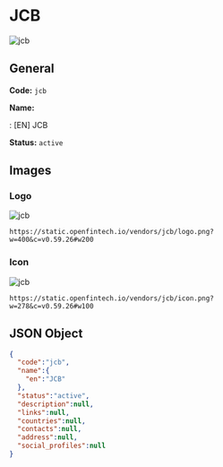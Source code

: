 
# JCB 
![jcb](https://static.openfintech.io/vendors/jcb/logo.png?w=400&c=v0.59.26#w200)  

## General 
 
**Code:** `jcb` 
 
**Name:** 
 
:	[EN] JCB 
 
**Status:** `active` 
 

## Images 

### Logo 
 
![jcb](https://static.openfintech.io/vendors/jcb/logo.png?w=400&c=v0.59.26#w200)  

```
https://static.openfintech.io/vendors/jcb/logo.png?w=400&c=v0.59.26#w200
```  

### Icon 
 
![jcb](https://static.openfintech.io/vendors/jcb/icon.png?w=278&c=v0.59.26#w100)  

```
https://static.openfintech.io/vendors/jcb/icon.png?w=278&c=v0.59.26#w100
```  

## JSON Object 

```json
{
  "code":"jcb",
  "name":{
    "en":"JCB"
  },
  "status":"active",
  "description":null,
  "links":null,
  "countries":null,
  "contacts":null,
  "address":null,
  "social_profiles":null
}
```  
